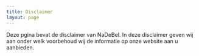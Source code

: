 ```yaml
---
title: Disclaimer
layout: page
---
```


Deze pgina bevat de disclaimer van NaDeBel. In deze disclaimer geven wij aan onder welk voorbehoud wij de informatie op onze website aan u aanbieden.
